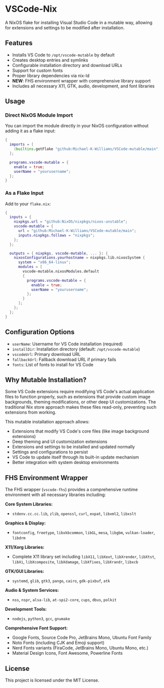 # VSCode-Nix

A NixOS flake for installing Visual Studio Code in a mutable way, allowing for extensions and settings to be modified after installation.

## Features

- Installs VS Code to `/opt/vscode-mutable` by default
- Creates desktop entries and symlinks
- Configurable installation directory and download URLs
- Support for custom fonts
- Proper library dependencies via nix-ld
- **NEW**: FHS environment wrapper with comprehensive library support
- Includes all necessary X11, GTK, audio, development, and font libraries

## Usage

### Direct NixOS Module Import

You can import the module directly in your NixOS configuration without adding it as a flake input:

```nix
{
  imports = [
    (builtins.getFlake "github:Michael-K-Williams/VSCode-mutable/main").nixosModules.default
  ];

  programs.vscode-mutable = {
    enable = true;
    userName = "yourusername";
  };
}
```

### As a Flake Input

Add to your `flake.nix`:

```nix
{
  inputs = {
    nixpkgs.url = "github:NixOS/nixpkgs/nixos-unstable";
    vscode-mutable = {
      url = "github:Michael-K-Williams/VSCode-mutable/main";
      inputs.nixpkgs.follows = "nixpkgs";
    };
  };

  outputs = { nixpkgs, vscode-mutable, ... }: {
    nixosConfigurations.yourhostname = nixpkgs.lib.nixosSystem {
      system = "x86_64-linux";
      modules = [
        vscode-mutable.nixosModules.default
        {
          programs.vscode-mutable = {
            enable = true;
            userName = "yourusername";
          };
        }
      ];
    };
  };
}
```

## Configuration Options

- `userName`: Username for VS Code installation (required)
- `installDir`: Installation directory (default: `/opt/vscode-mutable`)
- `vscodeUrl`: Primary download URL
- `fallbackUrl`: Fallback download URL if primary fails
- `fonts`: List of fonts to install for VS Code

## Why Mutable Installation?

Some VS Code extensions require modifying VS Code's actual application files to function properly, such as extensions that provide custom image backgrounds, theming modifications, or other deep UI customizations. The traditional Nix store approach makes these files read-only, preventing such extensions from working.

This mutable installation approach allows:

- Extensions that modify VS Code's core files (like image background extensions)
- Deep theming and UI customization extensions
- Extensions and settings to be installed and updated normally
- Settings and configurations to persist
- VS Code to update itself through its built-in update mechanism
- Better integration with system desktop environments

## FHS Environment Wrapper

The FHS wrapper (`vscode-fhs`) provides a comprehensive runtime environment with all necessary libraries including:

**Core System Libraries:**
- `stdenv.cc.cc.lib`, `zlib`, `openssl`, `curl`, `expat`, `libxml2`, `libxslt`

**Graphics & Display:**
- `fontconfig`, `freetype`, `libxkbcommon`, `libGL`, `mesa`, `libgbm`, `vulkan-loader`, `libdrm`

**X11/Xorg Libraries:**
- Complete X11 library set including `libX11`, `libXext`, `libXrender`, `libXtst`, `libXi`, `libXcomposite`, `libXdamage`, `libXfixes`, `libXrandr`, `libxcb`

**GTK/GUI Libraries:**
- `systemd`, `glib`, `gtk3`, `pango`, `cairo`, `gdk-pixbuf`, `atk`

**Audio & System Services:**
- `nss`, `nspr`, `alsa-lib`, `at-spi2-core`, `cups`, `dbus`, `polkit`

**Development Tools:**
- `nodejs`, `python3`, `gcc`, `gnumake`

**Comprehensive Font Support:**
- Google Fonts, Source Code Pro, JetBrains Mono, Ubuntu Font Family
- Noto Fonts (including CJK and Emoji support)
- Nerd Fonts variants (FiraCode, JetBrains Mono, Ubuntu Mono, etc.)
- Material Design Icons, Font Awesome, Powerline Fonts

## License

This project is licensed under the MIT License.
